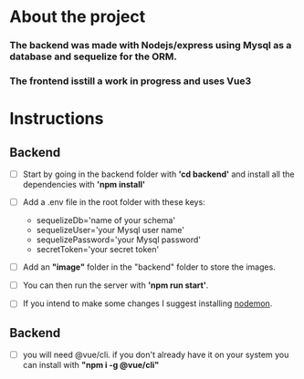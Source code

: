 # About the project

### The backend was made with **Nodejs/express** using **Mysql** as a database and **sequelize** for the ORM.
### The frontend isstill a work in progress and uses Vue3

# Instructions

## Backend

- [ ] Start by going in the backend folder with **'cd backend'** and install all the dependencies with **'npm install'**

- [ ] Add a .env file in the root folder with these keys:
  - sequelizeDb='name of your schema'
  - sequelizeUser='your Mysql user name'
  - sequelizePassword='your Mysql password'
  - secretToken='your secret token'
 
- [ ] Add an **"image"** folder in the "backend" folder to store the images.

- [ ] You can then run the server with **'npm run start'**. 

- [ ] If you intend to make some changes I suggest installing [nodemon](https://www.npmjs.com/package/nodemon).

## Backend

- [ ] you will need @vue/cli. if you don't already have it on your system you can install with **"npm i -g @vue/cli"**
